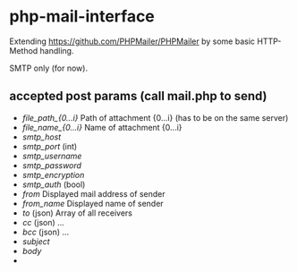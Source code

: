 # php-mail-interface

Extending https://github.com/PHPMailer/PHPMailer by some basic HTTP-Method handling.

SMTP only (for now).

## accepted post params (call mail.php to send)

- *file_path_{0...i}*		Path of attachment {0...i} (has to be on the same server)
- *file_name_{0...i}*		Name of attachment {0...i}
- *smtp_host*
- *smtp_port*   (int)
- *smtp_username*
- *smtp_password*
- *smtp_encryption*
- *smtp_auth*   (bool)
- *from*                Displayed mail address of sender
- *from_name*           Displayed name of sender
- *to*          (json)  Array of all receivers
- *cc*          (json)  ...
- *bcc*         (json)  ...
- *subject*
- *body*
- 

